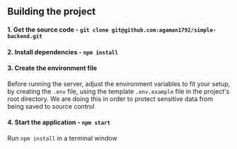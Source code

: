 ## Building the project

#### 1. Get the source code - `git clone git@github.com:agaman1792/simple-backend.git`

#### 2. Install dependencies - `npm install`

#### 3. Create the environment file

Before running the server, adjust the environment variables to fit your setup, by creating the `.env` file, using the template `.env.example` file in the project's root directory.
We are doing this in order to protect sensitive data from being saved to source control

#### 4. Start the application - `npm start`

Run `npm install` in a terminal window

